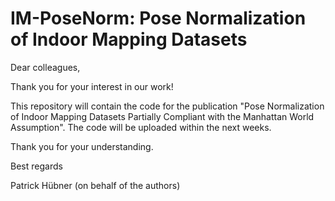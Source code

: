 # IM-PoseNorm: Pose Normalization of Indoor Mapping Datasets

Dear colleagues,

Thank you for your interest in our work!

This repository will contain the code for the publication "Pose Normalization of Indoor Mapping Datasets Partially Compliant with the Manhattan World Assumption".
The code will be uploaded within the next weeks.

Thank you for your understanding.

Best regards

Patrick Hübner
(on behalf of the authors)
